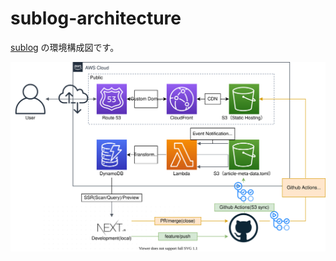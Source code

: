 # sublog-architecture
[sublog](https://github.com/fijixxx/sublog) の環境構成図です。

![](https://raw.githubusercontent.com/fijixxx/sublog-architecture/main/sublog-architecture-v1.0.svg)
